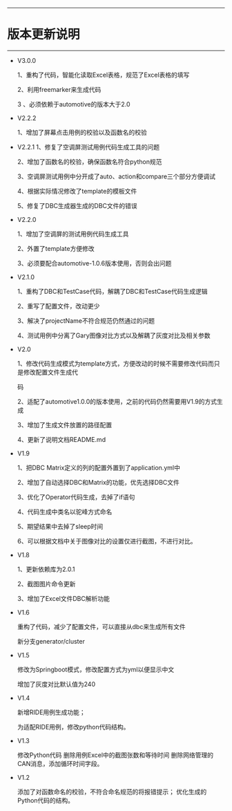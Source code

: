 ------

# 版本更新说明

------

- V3.0.0

  1、重构了代码，智能化读取Excel表格，规范了Excel表格的填写

  2、利用freemarker来生成代码

  3 、必须依赖于automotive的版本大于2.0

- V2.2.2
  
  1、增加了屏幕点击用例的校验以及函数名的校验
  
- V2.2.1
  1、修复了空调屏测试用例代码生成工具的问题
  
  2、增加了函数名的校验，确保函数名符合python规范
  
  3、空调屏测试用例中分开成了auto、action和compare三个部分方便调试
  
  4、根据实际情况修改了template的模板文件
  
  5、修复了DBC生成器生成的DBC文件的错误

- V2.2.0

  1、增加了空调屏的测试用例代码生成工具

  2、外置了template方便修改

  3、必须要配合automotive-1.0.6版本使用，否则会出问题

- V2.1.0

  1、重构了DBC和TestCase代码，解耦了DBC和TestCase代码生成逻辑

  2、重写了配置文件，改动更少

  3、解决了projectName不符合规范仍然通过的问题

  4、测试用例中分离了Gary图像对比方式以及解耦了灰度对比及相关参数

- V2.0

  1、修改代码生成模式为template方式，方便改动的时候不需要修改代码而只是修改配置文件生成代

  码

  2、适配了automotive1.0.0的版本使用，之前的代码仍然需要用V1.9的方式生成

  3、增加了生成文件放置的路径配置

  4、更新了说明文档README.md

- V1.9

  1、把DBC Matrix定义的列的配置外置到了application.yml中

  2、增加了自动选择DBC和Matrix的功能，优先选择DBC文件

  3、优化了Operator代码生成，去掉了if语句

  4、代码生成中类名以驼峰方式命名

  5、期望结果中去掉了sleep时间

  6、可以根据文档中关于图像对比的设置仅进行截图，不进行对比。

- V1.8

  1、更新依赖库为2.0.1

  2、截图图片命令更新

  3、增加了Excel文件DBC解析功能

- V1.6

  重构了代码，减少了配置文件，可以直接从dbc来生成所有文件

  新分支generator/cluster

- V1.5

  修改为Springboot模式，修改配置方式为yml以便显示中文

  增加了灰度对比默认值为240

- V1.4

  新增RIDE用例生成功能；

  为适配RIDE用例，修改python代码结构。

- V1.3 

  修改Python代码
  删除用例Excel中的截图张数和等待时间
  删除网络管理的CAN消息，添加循环时间字段。

- V1.2 

  添加了对函数命名的校验，不符合命名规范的将报错提示；
      优化生成的Python代码的结构。